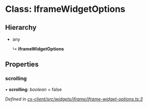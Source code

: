 # Class: IframeWidgetOptions

## Hierarchy

* any

  ↳ **IframeWidgetOptions**

## Properties

###  scrolling

• **scrolling**: *boolean* = false

*Defined in [cs-client/src/widgets/iframe/iframe-widget-options.ts:3](https://github.com/RichardHovenkamp/csnext/blob/d817caa/packages/cs-client/src/widgets/iframe/iframe-widget-options.ts#L3)*
